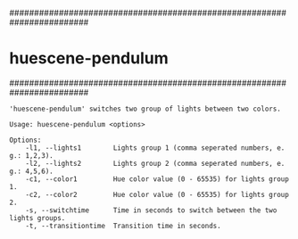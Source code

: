 ########################################################################
# huescene-pendulum
########################################################################

```
'huescene-pendulum' switches two group of lights between two colors.

Usage: huescene-pendulum <options>

Options:
    -l1, --lights1        Lights group 1 (comma seperated numbers, e. g.: 1,2,3).
    -l2, --lights2        Lights group 2 (comma seperated numbers, e. g.: 4,5,6).
    -c1, --color1         Hue color value (0 - 65535) for lights group 1.
    -c2, --color2         Hue color value (0 - 65535) for lights group 2.
    -s, --switchtime      Time in seconds to switch between the two lights groups.
    -t, --transitiontime  Transition time in seconds.
```
